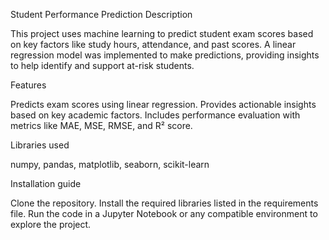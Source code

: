 Student Performance Prediction
Description

This project uses machine learning to predict student exam scores based on key factors like study hours, attendance, and past scores. A linear regression model was implemented to make predictions, providing insights to help identify and support at-risk students.

Features

Predicts exam scores using linear regression.
Provides actionable insights based on key academic factors.
Includes performance evaluation with metrics like MAE, MSE, RMSE, and R² score.

Libraries used

numpy,
pandas,
matplotlib,
seaborn,
scikit-learn

Installation guide

Clone the repository.
Install the required libraries listed in the requirements file.
Run the code in a Jupyter Notebook or any compatible environment to explore the project.
